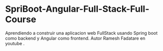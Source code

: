 # SpriBoot-Angular-Full-Stack-Full-Course
Aprendiendo a construir una aplicacion web FullStack usando Spring boot como backend y Angular como frontend. Autor Ramesh Fadatare en youtube .
